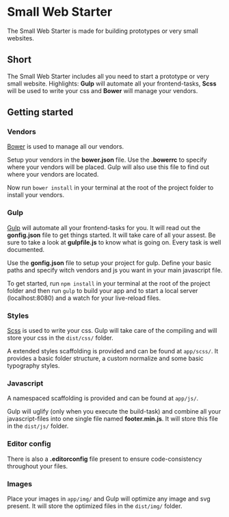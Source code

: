 # Small Web Starter

The Small Web Starter is made for building prototypes or very small websites.


## Short
The Small Web Starter includes all you need to start a prototype or very small website. Highlights: **Gulp** will automate all your frontend-tasks, **Scss** will be used to write your css and **Bower** will manage your vendors.


## Getting started

### Vendors
[Bower](http://bower.io/) is used to manage all our vendors.

Setup your vendors in the **bower.json** file. Use the **.bowerrc** to specify where your vendors will be placed. Gulp will also use this file to find out where your vendors are located.

Now run `bower install` in your terminal at the root of the project folder to install your vendors.


### Gulp
[Gulp](http://gulpjs.com/) will automate all your frontend-tasks for you. It will read out the **gonfig.json** file to get things started. It will take care of all your assest. Be sure to take a look at **gulpfile.js** to know what is going on. Every task is well documented.

Use the **gonfig.json** file to setup your project for gulp. Define your basic paths and specify witch vendors and js you want in your main javascript file.

To get started, run `npm install` in your terminal at the root of the project folder and then run `gulp` to build your app and to start a local server (localhost:8080) and a watch for your live-reload files.


### Styles
[Scss](http://sass-lang.com/) is used to write your css. Gulp will take care of the compiling and will store your css in the `dist/css/` folder.

A extended styles scaffolding is provided and can be found at `app/scss/`.
It provides a basic folder structure, a custom normalize and some basic typography styles.


### Javascript
A namespaced scaffolding is provided and can be found at `app/js/`.

Gulp will uglify (only when you execute the build-task) and combine all your javascript-files into one single file named **footer.min.js**. It will store this file in the `dist/js/` folder.


### Editor config
There is also a **.editorconfig** file present to ensure code-consistency throughout your files.


### Images
Place your images in `app/img/` and Gulp will optimize any image and svg present. It will store the optimized files in the `dist/img/` folder.

